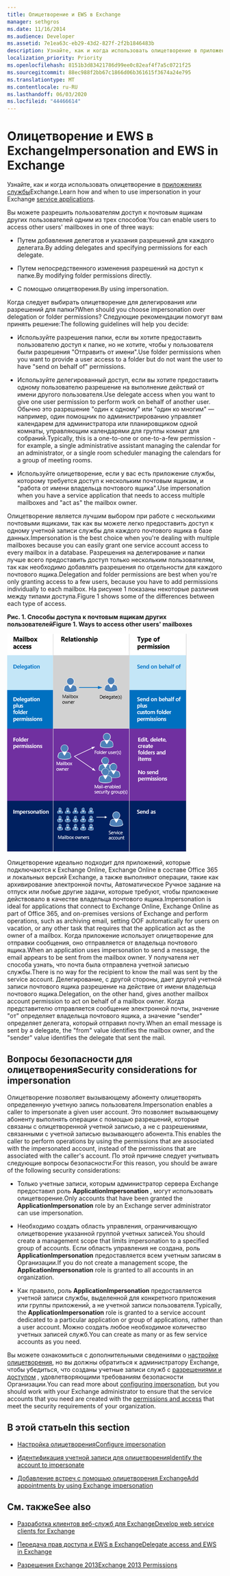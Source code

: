 ```yaml
---
title: Олицетворение и EWS в Exchange
manager: sethgros
ms.date: 11/16/2014
ms.audience: Developer
ms.assetid: 7e1ea63c-eb29-43d2-827f-2f2b1846483b
description: Узнайте, как и когда использовать олицетворение в приложениях службы Exchange.
localization_priority: Priority
ms.openlocfilehash: 8151b3d83421786d99ee0c82eaf4f7a5c0721f25
ms.sourcegitcommit: 88ec988f2bb67c1866d06b361615f3674a24e795
ms.translationtype: MT
ms.contentlocale: ru-RU
ms.lasthandoff: 06/03/2020
ms.locfileid: "44466614"
---
```

# <a name="impersonation-and-ews-in-exchange"></a><span data-ttu-id="99939-103">Олицетворение и EWS в Exchange</span><span class="sxs-lookup"><span data-stu-id="99939-103">Impersonation and EWS in Exchange</span></span>

<span data-ttu-id="99939-104">Узнайте, как и когда использовать олицетворение в [приложениях службы](ews-application-types.md)Exchange.</span><span class="sxs-lookup"><span data-stu-id="99939-104">Learn how and when to use impersonation in your Exchange [service applications](ews-application-types.md).</span></span>
  
<span data-ttu-id="99939-105">Вы можете разрешить пользователям доступ к почтовым ящикам других пользователей одним из трех способов:</span><span class="sxs-lookup"><span data-stu-id="99939-105">You can enable users to access other users' mailboxes in one of three ways:</span></span>
  
- <span data-ttu-id="99939-106">Путем добавления делегатов и указания разрешений для каждого делегата.</span><span class="sxs-lookup"><span data-stu-id="99939-106">By adding delegates and specifying permissions for each delegate.</span></span>
    
- <span data-ttu-id="99939-107">Путем непосредственного изменения разрешений на доступ к папке.</span><span class="sxs-lookup"><span data-stu-id="99939-107">By modifying folder permissions directly.</span></span>
    
- <span data-ttu-id="99939-108">С помощью олицетворения.</span><span class="sxs-lookup"><span data-stu-id="99939-108">By using impersonation.</span></span>
    
<span data-ttu-id="99939-109">Когда следует выбирать олицетворение для делегирования или разрешений для папки?</span><span class="sxs-lookup"><span data-stu-id="99939-109">When should you choose impersonation over delegation or folder permissions?</span></span> <span data-ttu-id="99939-110">Следующие рекомендации помогут вам принять решение:</span><span class="sxs-lookup"><span data-stu-id="99939-110">The following guidelines will help you decide:</span></span>
  
- <span data-ttu-id="99939-111">Используйте разрешения папки, если вы хотите предоставить пользователю доступ к папке, но не хотите, чтобы у пользователя были разрешения "Отправить от имени".</span><span class="sxs-lookup"><span data-stu-id="99939-111">Use folder permissions when you want to provide a user access to a folder but do not want the user to have "send on behalf of" permissions.</span></span> 
    
- <span data-ttu-id="99939-112">Используйте делегированный доступ, если вы хотите предоставить одному пользователю разрешение на выполнение действий от имени другого пользователя.</span><span class="sxs-lookup"><span data-stu-id="99939-112">Use delegate access when you want to give one user permission to perform work on behalf of another user.</span></span> <span data-ttu-id="99939-113">Обычно это разрешение "один к одному" или "один ко многим" — например, один помощник по администрированию управляет календарем для администратора или планировщиком одной комнаты, управляющим календарями для группы комнат для собраний.</span><span class="sxs-lookup"><span data-stu-id="99939-113">Typically, this is a one-to-one or one-to-a-few permission - for example, a single administrative assistant managing the calendar for an administrator, or a single room scheduler managing the calendars for a group of meeting rooms.</span></span>
    
- <span data-ttu-id="99939-114">Используйте олицетворение, если у вас есть приложение службы, которому требуется доступ к нескольким почтовым ящикам, и "работа от имени владельца почтового ящика".</span><span class="sxs-lookup"><span data-stu-id="99939-114">Use impersonation when you have a service application that needs to access multiple mailboxes and "act as" the mailbox owner.</span></span>
    
<span data-ttu-id="99939-115">Олицетворение является лучшим выбором при работе с несколькими почтовыми ящиками, так как вы можете легко предоставить доступ к одному учетной записи службы для каждого почтового ящика в базе данных.</span><span class="sxs-lookup"><span data-stu-id="99939-115">Impersonation is the best choice when you're dealing with multiple mailboxes because you can easily grant one service account access to every mailbox in a database.</span></span> <span data-ttu-id="99939-116">Разрешения на делегирование и папки лучше всего предоставить доступ только нескольким пользователям, так как необходимо добавлять разрешения по отдельности для каждого почтового ящика.</span><span class="sxs-lookup"><span data-stu-id="99939-116">Delegation and folder permissions are best when you're only granting access to a few users, because you have to add permissions individually to each mailbox.</span></span> <span data-ttu-id="99939-117">На рисунке 1 показаны некоторые различия между типами доступа.</span><span class="sxs-lookup"><span data-stu-id="99939-117">Figure 1 shows some of the differences between each type of access.</span></span>
  
<span data-ttu-id="99939-118">**Рис. 1. Способы доступа к почтовым ящикам других пользователей**</span><span class="sxs-lookup"><span data-stu-id="99939-118">**Figure 1. Ways to access other users' mailboxes**</span></span>

![Схема, на которой показаны типы доступа к почтовому ящику, связь между владельцами почтовых ящиков и делегатом для каждого типа, а также тип разрешения. Отправка от лица разрешений для делегирования и разрешений папок. Отправка как разрешений для олицетворения.](media/Ex15_Delegate_Overview.png)
  
<span data-ttu-id="99939-122">Олицетворение идеально подходит для приложений, которые подключаются к Exchange Online, Exchange Online в составе Office 365 и локальных версий Exchange, а также выполняют операции, такие как архивирование электронной почты, Автоматическое Ручное задание на отпуск или любые другие задачи, которые требуют, чтобы приложение действовало в качестве владельца почтового ящика.</span><span class="sxs-lookup"><span data-stu-id="99939-122">Impersonation is ideal for applications that connect to Exchange Online, Exchange Online as part of Office 365, and on-premises versions of Exchange and perform operations, such as archiving email, setting OOF automatically for users on vacation, or any other task that requires that the application act as the owner of a mailbox.</span></span> <span data-ttu-id="99939-123">Когда приложение использует олицетворение для отправки сообщения, оно отправляется от владельца почтового ящика.</span><span class="sxs-lookup"><span data-stu-id="99939-123">When an application uses impersonation to send a message, the email appears to be sent from the mailbox owner.</span></span> <span data-ttu-id="99939-124">У получателя нет способа узнать, что почта была отправлена учетной записью службы.</span><span class="sxs-lookup"><span data-stu-id="99939-124">There is no way for the recipient to know the mail was sent by the service account.</span></span> <span data-ttu-id="99939-125">Делегирование, с другой стороны, дает другой учетной записи почтового ящика разрешение на действие от имени владельца почтового ящика.</span><span class="sxs-lookup"><span data-stu-id="99939-125">Delegation, on the other hand, gives another mailbox account permission to act on behalf of a mailbox owner.</span></span> <span data-ttu-id="99939-126">Когда представителю отправляется сообщение электронной почты, значение "от" определяет владельца почтового ящика, а значение "sender" определяет делегата, который отправил почту.</span><span class="sxs-lookup"><span data-stu-id="99939-126">When an email message is sent by a delegate, the "from" value identifies the mailbox owner, and the "sender" value identifies the delegate that sent the mail.</span></span> 
  
## <a name="security-considerations-for-impersonation"></a><span data-ttu-id="99939-127">Вопросы безопасности для олицетворения</span><span class="sxs-lookup"><span data-stu-id="99939-127">Security considerations for impersonation</span></span>

<span data-ttu-id="99939-128">Олицетворение позволяет вызывающему абоненту олицетворять определенную учетную запись пользователя.</span><span class="sxs-lookup"><span data-stu-id="99939-128">Impersonation enables a caller to impersonate a given user account.</span></span> <span data-ttu-id="99939-129">Это позволяет вызывающему абоненту выполнять операции с помощью разрешений, которые связаны с олицетворенной учетной записью, а не с разрешениями, связанными с учетной записью вызывающего абонента.</span><span class="sxs-lookup"><span data-stu-id="99939-129">This enables the caller to perform operations by using the permissions that are associated with the impersonated account, instead of the permissions that are associated with the caller's account.</span></span> <span data-ttu-id="99939-130">По этой причине следует учитывать следующие вопросы безопасности:</span><span class="sxs-lookup"><span data-stu-id="99939-130">For this reason, you should be aware of the following security considerations:</span></span>
  
- <span data-ttu-id="99939-131">Только учетные записи, которым администратор сервера Exchange предоставил роль **ApplicationImpersonation** , могут использовать олицетворение.</span><span class="sxs-lookup"><span data-stu-id="99939-131">Only accounts that have been granted the **ApplicationImpersonation** role by an Exchange server administrator can use impersonation.</span></span> 
    
- <span data-ttu-id="99939-132">Необходимо создать область управления, ограничивающую олицетворение указанной группой учетных записей.</span><span class="sxs-lookup"><span data-stu-id="99939-132">You should create a management scope that limits impersonation to a specified group of accounts.</span></span> <span data-ttu-id="99939-133">Если область управления не создана, роль **ApplicationImpersonation** предоставляется всем учетным записям в Организации.</span><span class="sxs-lookup"><span data-stu-id="99939-133">If you do not create a management scope, the **ApplicationImpersonation** role is granted to all accounts in an organization.</span></span> 
    
- <span data-ttu-id="99939-134">Как правило, роль **ApplicationImpersonation** предоставляется учетной записи службы, выделенной для конкретного приложения или группы приложений, а не учетной записи пользователя.</span><span class="sxs-lookup"><span data-stu-id="99939-134">Typically, the **ApplicationImpersonation** role is granted to a service account dedicated to a particular application or group of applications, rather than a user account.</span></span> <span data-ttu-id="99939-135">Можно создать любое необходимое количество учетных записей служб.</span><span class="sxs-lookup"><span data-stu-id="99939-135">You can create as many or as few service accounts as you need.</span></span> 
    
<span data-ttu-id="99939-136">Вы можете ознакомиться с дополнительными сведениями о [настройке олицетворения](how-to-configure-impersonation.md), но вы должны обратиться к администратору Exchange, чтобы убедиться, что созданы учетные записи служб с [разрешениями и доступом](https://technet.microsoft.com/library/dd351175%28v=exchg.150%29.aspx) , удовлетворяющими требованиям безопасности Организации.</span><span class="sxs-lookup"><span data-stu-id="99939-136">You can read more about [configuring impersonation](how-to-configure-impersonation.md), but you should work with your Exchange administrator to ensure that the service accounts that you need are created with the [permissions and access](https://technet.microsoft.com/library/dd351175%28v=exchg.150%29.aspx) that meet the security requirements of your organization.</span></span> 
  
## <a name="in-this-section"></a><span data-ttu-id="99939-137">В этой статье</span><span class="sxs-lookup"><span data-stu-id="99939-137">In this section</span></span>

- [<span data-ttu-id="99939-138">Настройка олицетворения</span><span class="sxs-lookup"><span data-stu-id="99939-138">Configure impersonation</span></span>](how-to-configure-impersonation.md)
    
- [<span data-ttu-id="99939-139">Идентификация учетной записи для олицетворения</span><span class="sxs-lookup"><span data-stu-id="99939-139">Identify the account to impersonate</span></span>](how-to-identify-the-account-to-impersonate.md)
    
- [<span data-ttu-id="99939-140">Добавление встреч с помощью олицетворения Exchange</span><span class="sxs-lookup"><span data-stu-id="99939-140">Add appointments by using Exchange impersonation</span></span>](how-to-add-appointments-by-using-exchange-impersonation.md)
    
## <a name="see-also"></a><span data-ttu-id="99939-141">См. также</span><span class="sxs-lookup"><span data-stu-id="99939-141">See also</span></span>


- [<span data-ttu-id="99939-142">Разработка клиентов веб-служб для Exchange</span><span class="sxs-lookup"><span data-stu-id="99939-142">Develop web service clients for Exchange</span></span>](develop-web-service-clients-for-exchange.md)
    
- [<span data-ttu-id="99939-143">Передача прав доступа и EWS в Exchange</span><span class="sxs-lookup"><span data-stu-id="99939-143">Delegate access and EWS in Exchange</span></span>](delegate-access-and-ews-in-exchange.md)
    
- [<span data-ttu-id="99939-144">Разрешения Exchange 2013</span><span class="sxs-lookup"><span data-stu-id="99939-144">Exchange 2013 Permissions</span></span>](https://technet.microsoft.com/library/dd351175%28v=exchg.150%29.aspx)
    

